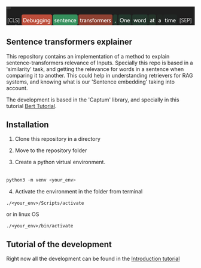 <!-- <table width='100%' style='border-collapse: collapse; margin-top: 20px;'>
  <tr>
    <td>
      <span class='word' style='cursor: pointer; padding: 2px 4px; border-radius: 4px; position: relative; display: inline-block; text-decoration: none;'>[CLS]</span>
      <span class='word' style='background-color: rgba(255, 99, 71, 0.7); color: white; font-size: 24px; padding: 4px 6px; border-radius: 6px;' data-tooltip='Importance: -0.70'>Debugging</span>
      <span class='word' style='background-color: rgba(60, 179, 113, 0.7628632071477993); color: white; font-size: 24px; padding: 4px 6px; border-radius: 6px;' data-tooltip='Importance: 0.76'>sentence</span>
      <span class='word' style='background-color: rgba(255, 99, 71, 0.5); color: white; font-size: 24px; padding: 4px 6px; border-radius: 6px;' data-tooltip='Importance: -0.50'>transformers</span>
      <span class='word' style='background-color: rgba(60, 179, 113, 0.18407592577718224); color: white; font-size: 24px; padding: 4px 6px; border-radius: 6px;' data-tooltip='Importance: 0.18'>,</span>
      <span class='word' style='background-color: rgba(60, 179, 113, 0.16509186059987302); color: white; font-size: 24px; padding: 4px 6px; border-radius: 6px;' data-tooltip='Importance: 0.17'>One</span>
      <span class='word' style='background-color: rgba(60, 179, 113, 0.16934483485599225); color: white; font-size: 24px; padding: 4px 6px; border-radius: 6px;' data-tooltip='Importance: 0.17'>word</span>
      <span class='word' style='background-color: rgba(60, 179, 113, 0.13370410645376962); color: white; font-size: 24px; padding: 4px 6px; border-radius: 6px;' data-tooltip='Importance: 0.13'>at</span>
      <span class='word' style='background-color: rgba(60, 179, 113, 0.04820539824234946); color: white; font-size: 24px; padding: 4px 6px; border-radius: 6px;' data-tooltip='Importance: 0.05'>a</span>
      <span class='word' style='background-color: rgba(60, 179, 113, 0.05061600556547035); color: white; font-size: 24px; padding: 4px 6px; border-radius: 6px;' data-tooltip='Importance: 0.05'>time</span>
      <span class='word' style='font-size: 24px; padding: 4px 6px;'>[SEP]</span>
    </td>
  </tr>
</table>

<style>
.word {
  cursor: pointer;
  padding: 4px 6px;
  border-radius: 6px;
  position: relative;
  display: inline-block;
  text-decoration: none;
  font-size: 24px; /* Increase font size for header-like text */
}

.word:hover::after {
  content: attr(data-tooltip);
  position: absolute;
  top: -35px;
  left: 0;
  background: #333;
  color: #fff;
  padding: 5px 10px;
  border-radius: 4px;
  white-space: nowrap;
  z-index: 10;
  box-shadow: 0px 4px 6px rgba(0, 0, 0, 0.1);
  font-size: 12px;
}
</style> -->

![Styled Text Visualization](./repo_graphics/Code_3dSaxegjhd.gif)




## Sentence transformers explainer
This repository contains an implementation of a method to explain sentence-transformers relevance of Inputs. Specially this repo is based in a 'similarity' task, and getting the relevance for words in a sentence when comparing it to another. This could help in understanding retrievers for RAG systems, and knowing what is our 'Sentence embedding' taking into account.

The development is based in the 'Captum' library, and specially in this tutorial [Bert Tutorial](https://captum.ai/tutorials/Bert_SQUAD_Interpret).




## Installation

1. Clone this repository in a directory

2. Move to the repository folder

3.  Create a python virtual environment.

```python

python3 -m venv <your_env>
```



4.  Activate the environment in the folder from terminal

```
./<your_env>/Scripts/activate
```

or in linux OS

```
./<your_env>/bin/activate
```


## Tutorial of the development

Right now all the development can be found in the [Introduction tutorial](./st-explainer_method.ipynb)


